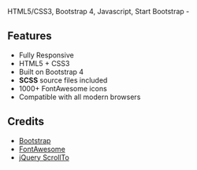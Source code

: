  HTML5/CSS3, Bootstrap 4, Javascript, Start Bootstrap - 
 
 ## Features

-  Fully Responsive
-  HTML5 + CSS3
-  Built on Bootstrap 4
-  **SCSS** source files included
-  1000+ FontAwesome icons
-  Compatible with all modern browsers

## Credits
- [Bootstrap](http://getbootstrap.com/)
- [FontAwesome](http://fortawesome.github.io/Font-Awesome/)
- [jQuery ScrollTo](http://flesler.blogspot.co.uk/2007/10/jqueryscrollto.html)
